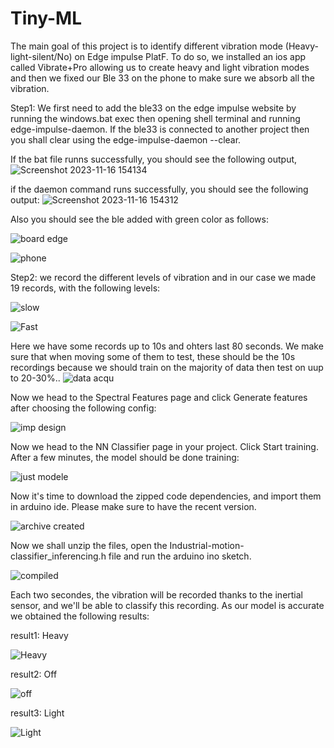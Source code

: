 # Tiny-ML
The main goal of this project is to identify different vibration mode (Heavy-light-silent/No) on Edge impulse PlatF. To do so, we installed an ios app called Vibrate+Pro allowing us to create heavy and light vibration modes and then we fixed our Ble 33 on the phone to make sure we absorb all the vibration.

Step1: We first need to add the ble33 on the edge impulse website by running the windows.bat exec then opening shell terminal and running edge-impulse-daemon. If the ble33 is connected to another project then you shall clear using the edge-impulse-daemon --clear. 

If the bat file runns successfully, you should see the following output,
![Screenshot 2023-11-16 154134](https://github.com/Omar-PRG/Tiny-ML/assets/93102956/6ea0cbf1-080f-4096-ad7b-e73d6a9bd1cd)

if the daemon command runs successfully, you should see the following output:
![Screenshot 2023-11-16 154312](https://github.com/Omar-PRG/Tiny-ML/assets/93102956/27f55510-cff6-45b3-975a-0f861a2b4c66)

Also you should see the ble added with green color as follows:

![board edge ](https://github.com/Omar-PRG/Tiny-ML/assets/93102956/60a647f6-4040-40bb-b8fa-be131ec5e90e)


![phone](https://github.com/Omar-PRG/Tiny-ML/assets/93102956/989b146f-134a-4d3c-99aa-560da3d220eb)

Step2: we record the different levels of vibration and in our case we made 19 records, with the following levels:

![slow](https://github.com/Omar-PRG/Tiny-ML/assets/93102956/494ecbd6-1e3b-452a-b5cf-3694964defa3)

![Fast](https://github.com/Omar-PRG/Tiny-ML/assets/93102956/6d192aa4-6718-4d14-9e24-574b0ec26f02)

Here we have some records up to 10s and ohters last 80 seconds. We make sure that when moving some of them to test, these should be the 10s recordings because we should train on the majority of data then test on uup to 20-30%..
![data acqu](https://github.com/Omar-PRG/Tiny-ML/assets/93102956/ce88864f-0624-4bfe-ba58-66422e16d810)


Now we head to the Spectral Features page and click Generate features after choosing the following config:

![imp design](https://github.com/Omar-PRG/Tiny-ML/assets/93102956/b1389de7-aa4a-44d4-9fdc-2b136ec50438)

Now we head to the NN Classifier page in your project. Click Start training. After a few minutes, the model should be done training:

![just modele](https://github.com/Omar-PRG/Tiny-ML/assets/93102956/e8845fab-d11e-48e8-bc9f-35501b78169e)

Now it's time to download the zipped code dependencies, and import them in arduino ide. Please make sure to have the recent version.

![archive created](https://github.com/Omar-PRG/Tiny-ML/assets/93102956/f4f03913-8515-4157-b1ba-50ecab2147a0)

Now we  shall unzip the files, open the Industrial-motion-classifier_inferencing.h  file and run the arduino ino sketch.

![compiled](https://github.com/Omar-PRG/Tiny-ML/assets/93102956/6b16a9b1-60bb-4d15-abfe-8cc7a471c877)

Each two secondes, the vibration will be recorded thanks to the inertial sensor, and we'll be able to classify this recording. As our model is accurate we obtained the following results:

result1: Heavy

![Heavy](https://github.com/Omar-PRG/Tiny-ML/assets/93102956/3c2a64ee-40e9-4e9a-bf37-4b3ce443790d)

result2: Off

![off](https://github.com/Omar-PRG/Tiny-ML/assets/93102956/67dd8ac6-ecd2-4715-8e47-30cdbd784d7f)

result3: Light

![Light](https://github.com/Omar-PRG/Tiny-ML/assets/93102956/00585206-c6cb-42f3-aac0-9e49c6386583)


